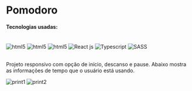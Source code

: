 # Pomodoro

<h4>Tecnologias usadas:</h4>
<div style="display: inline-block"><br/>
<img src="https://img.shields.io/badge/HTML5-E34F26?style=for-the-badge&logo=html5&logoColor=white" alt="html5" align="center"/>
<img src="https://img.shields.io/badge/CSS3-1572B6?style=for-the-badge&logo=css3&logoColor=white" alt="html5" align="center"/>
<img src="https://img.shields.io/badge/JavaScript-F7DF1E?style=for-the-badge&logo=javascript&logoColor=black" alt="html5" align="center"/>
<img src="https://img.shields.io/badge/React-20232A?style=for-the-badge&logo=react&logoColor=61DAFB" alt="React js" align="center"/>
<img src="https://img.shields.io/badge/TypeScript-007ACC?style=for-the-badge&logo=typescript&logoColor=white" alt="Typescript" align="center">
<img src="https://img.shields.io/badge/Sass-CC6699?style=for-the-badge&logo=sass&logoColor=white" alt="SASS" align="center">
</div>

<br>Projeto responsivo com opção de início, descanso e pause. Abaixo mostra as informações de tempo que o usuário está usando.

![print1](https://github.com/VitorLucasX/pomodoro_react_typescript_sass/assets/126624364/af7748d2-bd7c-404a-9d6e-d474b0f192d6)
![print2](https://github.com/VitorLucasX/pomodoro_react_typescript_sass/assets/126624364/e97801e1-5769-4fe9-bc45-88f0a6716181)
